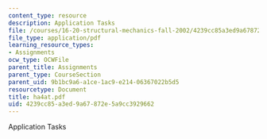 ```yaml
---
content_type: resource
description: Application Tasks
file: /courses/16-20-structural-mechanics-fall-2002/4239cc85a3ed9a67872e5a9cc3929662_ha4at.pdf
file_type: application/pdf
learning_resource_types:
- Assignments
ocw_type: OCWFile
parent_title: Assignments
parent_type: CourseSection
parent_uid: 9b1bc9a6-a1ce-1ac9-e214-06367022b5d5
resourcetype: Document
title: ha4at.pdf
uid: 4239cc85-a3ed-9a67-872e-5a9cc3929662
---
```

Application Tasks

